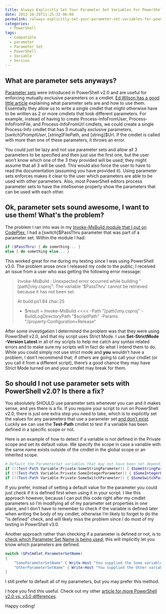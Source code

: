 ```yaml
---
title: Always Explicitly Set Your Parameter Set Variables For PowerShell v2.0 Compatibility
date: 2013-10-28T11:25:32-06:00
permalink: /always-explicitly-set-your-parameter-set-variables-for-powershell-v2-0-compatibility/
categories:
  - PowerShell
tags:
  - Compatible
  - parameter
  - Parameter Set
  - PowerShell
  - Variable
  - Version
---
```


## What are parameter sets anyways?

[Parameter sets](http://msdn.microsoft.com/en-us/library/windows/desktop/dd878348%28v=vs.85%29.aspx) were introduced in PowerShell v2.0 and are useful for enforcing mutually exclusive parameters on a cmdlet. [Ed Wilson has a good little article](http://blogs.technet.com/b/heyscriptingguy/archive/2011/06/30/use-parameter-sets-to-simplify-powershell-commands.aspx) explaining what parameter sets are and how to use them. Essentially they allow us to write a single cmdlet that might otherwise have to be written as 2 or more cmdlets that took different parameters. For example, instead of having to create Process-InfoFromUser, Process-InfoFromFile, and Process-InfoFromUrl cmdlets, we could create a single Process-Info cmdlet that has 3 mutually exclusive parameters, [switch]$PromptUser, [string]$FilePath, and [string]$Url. If the cmdlet is called with more than one of these parameters, it throws an error.

You could just be lazy and not use parameter sets and allow all 3 parameters to be specified and then just use the first one, but the user won’t know which one of the 3 they provided will be used; they might assume that all 3 will be used. This would also force the user to have to read the documentation (assuming you have provided it). Using parameter sets enforces makes it clear to the user which parameters are able to be used with other parameters. Also, most PowerShell editors process parameter sets to have the intellisense properly show the parameters that can be used with each other.

## Ok, parameter sets sound awesome, I want to use them! What's the problem?

The problem I ran into was in my [Invoke-MsBuild module that I put on CodePlex](https://invokemsbuild.codeplex.com/), I had a [switch]$PassThru parameter that was part of a parameter set. Within the module I had:

```powershell
if ($PassThru) { do something... }
else { do something else... }
```

This worked great for me during my testing since I was using PowerShell v3.0. The problem arose once I released my code to the public; I received an issue from a user who was getting the following error message:

> Invoke-MsBuild : Unexpected error occurred while building "[path]\my.csproj": The variable '$PassThru' cannot be retrieved because it has not been set.
>
> At build.ps1:84 char:25
>
>   * $result = Invoke-MsBuild <<<< -Path "[path]\my.csproj" -BuildLogDirectoryPath "$scriptPath" -Params "/property:Configuration=Release"

After some investigation I determined the problem was that they were using PowerShell v2.0, and that my script uses Strict Mode. I use __Set-StrictMode -Version Latest__ in all of my scripts to help me catch any syntax related errors and to make sure my scripts will in fact do what I intend them to do. While you could simply not use strict mode and __you__ wouldn’t have a problem, I don’t recommend that; if others are going to call your cmdlet (or you call it from a different script), there’s a good chance they may have Strict Mode turned on and your cmdlet may break for them.

## So should I not use parameter sets with PowerShell v2.0? Is there a fix?

You absolutely SHOULD use parameter sets whenever you can and it makes sense, and yes there is a fix. If you require your script to run on PowerShell v2.0, there is just one extra step you need to take, which is to explicitly set the values for any parameters that use a parameter set [and don’t exist](http://stackoverflow.com/questions/3159949/in-powershell-how-do-i-test-whether-or-not-a-specific-variable-exists-in-global). Luckily we can use the __Test-Path__ cmdlet to test if a variable has been defined in a specific scope or not.

Here is an example of how to detect if a variable is not defined in the Private scope and set its default value. We specify the scope in case a variable with the same name exists outside of the cmdlet in the global scope or an inherited scope.

```powershell
# Default the ParameterSet variables that may not have been set depending on which parameter set is being used. This is required for PowerShell v2.0 compatibility.
if (!(Test-Path Variable:Private:SomeStringParameter)) { $SomeStringParameter = $null }
if (!(Test-Path Variable:Private:SomeIntegerParameter)) { $SomeIntegerParameter = 0 }
if (!(Test-Path Variable:Private:SomeSwitchParameter)) { $SomeSwitchParameter = $false }
```

If you prefer, instead of setting a default value for the parameter you could just check if it is defined first when using it in your script. I like this approach however, because I can put this code right after my cmdlet parameters so I’m modifying all of my parameter set properties in one place, and I don’t have to remember to check if the variable is defined later when writing the body of my cmdlet; otherwise I’m likely to forget to do the "is defined" check, and will likely miss the problem since I do most of my testing in PowerShell v3.0.

Another approach rather than checking if a parameter is defined or not, is to [check which Parameter Set Name is being used](http://blogs.msdn.com/b/powershell/archive/2008/12/23/powershell-v2-parametersets.aspx); this will implicitly let you know which parameters are defined.

```powershell
switch ($PsCmdlet.ParameterSetName)
{
    "SomeParameterSetName" { Write-Host "You supplied the Some variable."; break}
    "OtherParameterSetName" { Write-Host "You supplied the Other variable."; break}
}
```

I still prefer to default all of my parameters, but you may prefer this method.

I hope you find this useful. Check out my other [article for more PowerShell v2.0 vs. v3.0 differences](/powershell-2-0-vs-3-0-syntax-differences-and-more/).

Happy coding!
